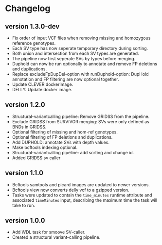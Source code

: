 Changelog
==========

<!--

Newest changes should be on top.

This document is user facing. Please word the changes in such a way
that users understand how the changes affect the new version.
-->
version 1.3.0-dev
---------------------
+ Fix order of input VCF files when removing missing and homozygous reference genotypes.
+ Each SV type has now seperate temporary directory during sorting.
+ Both union and intersection from each SV types are generated. 
+ The pipeline now first seperate SVs by types before merging.
+ Duphold can now be run optionally to annotate and remove FP deletions and duplications.
+ Replace excludeFpDupDel-option with runDuphold-option: DupHold annotation and FP filtering are now optional together.
+ Update CLEVER dockerimage.
+ DELLY: Update docker image.

version 1.2.0
---------------------
+ Structural-variantcalling pipeline: Remove GRIDSS from the pipeline.
+ Exclude GRIDSS from SURVIVOR merging: SVs were only defined as BNDs in GRIDSS.
+ Optional filtering of missing and hom-ref genotypes. 
+ Optional filtering of FP deletions and duplications.
+ Add DUPHOLD: annotate SVs with depth values.
+ Make bcftools indexing optional.
+ Structural-variantcalling pipeline: add sorting and change id.
+ Added GRIDSS sv caller

version 1.1.0
---------------------
+ Bcftools samtools and picard images are updated to newer versions.
+ Bcftools view now converts delly vcf to a gzipped version.
+ Tasks were updated to contain the `time_minutes` runtime attribute and
  associated `timeMinutes` input, describing the maximum time the task will
  take to run.

version 1.0.0
-----------------
+ Add WDL task for smoove SV-caller.
+ Created a structural variant-calling pipeline.
